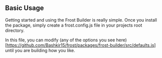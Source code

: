 ## Basic Usage

Getting started and using the Frost Builder is really simple.
Once you install the package, simply create a frost.config.js file
in your projects root directory.

In this file, you can modify (any of the options you see here)[https://github.com/Bashkir15/frost/packages/frost-builder/src/defaults.js]
until you are building how you like.
